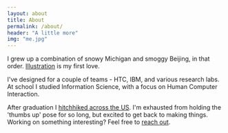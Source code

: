 ```yaml
---
layout: about
title: About
permalink: /about/
header: "A little more"
img: "me.jpg"
---
```

<!-- <div class="ph5-ns ph4">
<canvas class="vh-75" id="needles" style="background:#ea5a41"></div>
</div> -->

I grew up a combination of snowy Michigan and smoggy Beijing, in that order. [Illustration](/illo) is my first love.

I've designed for a couple of teams -
   HTC, IBM, and various research labs. At school I studied Information Science,
   with a focus on Human Computer Interaction.

   After graduation I [hitchhiked across the US](/hitchhiking). I'm exhausted from holding the 'thumbs up' pose for so long, but excited to get back to making things. Working on something interesting?
   Feel free to [reach out](mailto:kym5@cornell.edu).



<script type="text/javascript" src="/assets/js/paper-full.js"></script>
<script type="text/paperscript" canvas="needles">

var activeConfig = 1;
var totalConfigs = 100;

var nav = 0;
var numHor;
var numVert;
var from = new Point(0,0);
var to;
var count;
var thickness = 40;
var pink = '#EB005A'
var blue = '#009dec'
var yellow = '#FFFF00'
generate();

function generate(){
    if (activeConfig==1){
        thickness = 15;
        numHor = 13;
        numVert = 7;
        to = [30, 30];
        color = '#6487ae';
    }
    else if (activeConfig>1){
        thickness = Math.floor((Math.random() * 26))
        numHor = Math.floor((Math.random() * 20) + 10);
        numVert = Math.floor((Math.random() * 15) + 5);

        var bracket = Math.floor(Math.random*3)

        if (bracket > 2){
        var x = Math.floor((Math.random() * 800));
        var y = Math.floor((Math.random() * 1000));
        } else if (bracket > 1){
        var x = Math.floor((Math.random() * 400));
        var y = Math.floor((Math.random() * 300));
        } else {
        var x = Math.floor((Math.random() * 100)+2);
        var y = Math.floor((Math.random() * 100)+2);
        }

        to = (x, y);
        var redRandom = Math.random()
        var blueRandom = Math.random()
        var greenRandom = Math.random()
        color = new Color(redRandom, greenRandom, blueRandom, 1);
    }



    count = numHor * numVert;
    var line = new Path.Line(from, to);

    line.style = {strokeColor : color, strokeWidth : thickness, strokeCap : 'round'};
    var symbol = new Symbol(line);
    for (var i = 0; i< numHor; i++){
        for (var j = 0; j< numVert; j++){
           var instance = symbol.place();
             instance.position.x = (view.size.width-nav)/numHor * i + view.size.width/40 +nav;
             instance.position.y = view.size.height/numVert * j + view.size.height/20;
        }
    }
}

function onMouseMove(event){
    for (var i = 0; i < count; i++) {
        var item = project.activeLayer.children[i];
        var vector = event.point - item.position;
        var prevVector = event.lastPoint - item.position;
        item.rotate(vector.angle-prevVector.angle, item.position);
    }
}

//kinda cool but not what I want
// function onResize(){
//     for (var i = 0; i < count; i++) {
//         var item = project.activeLayer.children[i];
//         item.position.y = view.size.width/numVert * i/numHor + 30
//     }
// }

function onMouseDown(event) {
    activeConfig++;
    if (activeConfig>totalConfigs){
        activeConfig = 1;
    }
    project.activeLayer.removeChildren();
    generate();
}

function onResize(event){
   project.activeLayer.removeChildren();
   generate();
}


</script>
